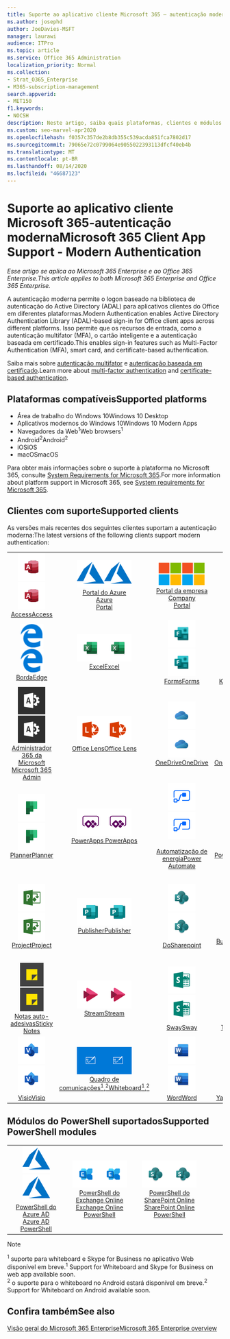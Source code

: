 ```yaml
---
title: Suporte ao aplicativo cliente Microsoft 365 — autenticação moderna
ms.author: josephd
author: JoeDavies-MSFT
manager: laurawi
audience: ITPro
ms.topic: article
ms.service: Office 365 Administration
localization_priority: Normal
ms.collection:
- Strat_O365_Enterprise
- M365-subscription-management
search.appverid:
- MET150
f1.keywords:
- NOCSH
description: Neste artigo, saiba quais plataformas, clientes e módulos do PowerShell suportam a autenticação moderna para o Microsoft 365.
ms.custom: seo-marvel-apr2020
ms.openlocfilehash: f0357c357de2b8db355c539acda851fca7802d17
ms.sourcegitcommit: 79065e72c0799064e9055022393113dfcf40eb4b
ms.translationtype: MT
ms.contentlocale: pt-BR
ms.lasthandoff: 08/14/2020
ms.locfileid: "46687123"
---
```

# <a name="microsoft-365-client-app-support---modern-authentication"></a><span data-ttu-id="efe57-103">Suporte ao aplicativo cliente Microsoft 365-autenticação moderna</span><span class="sxs-lookup"><span data-stu-id="efe57-103">Microsoft 365 Client App Support - Modern Authentication</span></span>

<span data-ttu-id="efe57-104">*Esse artigo se aplica ao Microsoft 365 Enterprise e ao Office 365 Enterprise.*</span><span class="sxs-lookup"><span data-stu-id="efe57-104">*This article applies to both Microsoft 365 Enterprise and Office 365 Enterprise.*</span></span>

<span data-ttu-id="efe57-105">A autenticação moderna permite o logon baseado na biblioteca de autenticação do Active Directory (ADAL) para aplicativos clientes do Office em diferentes plataformas.</span><span class="sxs-lookup"><span data-stu-id="efe57-105">Modern Authentication enables Active Directory Authentication Library (ADAL)-based sign-in for Office client apps across different platforms.</span></span> <span data-ttu-id="efe57-106">Isso permite que os recursos de entrada, como a autenticação multifator (MFA), o cartão inteligente e a autenticação baseada em certificado.</span><span class="sxs-lookup"><span data-stu-id="efe57-106">This enables sign-in features such as Multi-Factor Authentication (MFA), smart card, and certificate-based authentication.</span></span>

<span data-ttu-id="efe57-107">Saiba mais sobre [autenticação multifator](https://docs.microsoft.com/azure/active-directory/authentication/multi-factor-authentication) e [autenticação baseada em certificado](https://docs.microsoft.com/azure/active-directory/active-directory-certificate-based-authentication-get-started).</span><span class="sxs-lookup"><span data-stu-id="efe57-107">Learn more about [multi-factor authentication](https://docs.microsoft.com/azure/active-directory/authentication/multi-factor-authentication) and [certificate-based authentication](https://docs.microsoft.com/azure/active-directory/active-directory-certificate-based-authentication-get-started).</span></span>

## <a name="supported-platforms"></a><span data-ttu-id="efe57-108">Plataformas compatíveis</span><span class="sxs-lookup"><span data-stu-id="efe57-108">Supported platforms</span></span>

 - <span data-ttu-id="efe57-109">Área de trabalho do Windows 10</span><span class="sxs-lookup"><span data-stu-id="efe57-109">Windows 10 Desktop</span></span>
 - <span data-ttu-id="efe57-110">Aplicativos modernos do Windows 10</span><span class="sxs-lookup"><span data-stu-id="efe57-110">Windows 10 Modern Apps</span></span>
 - <span data-ttu-id="efe57-111">Navegadores da Web<sup>1</sup></span><span class="sxs-lookup"><span data-stu-id="efe57-111">Web browsers<sup>1</sup></span></span>
 - <span data-ttu-id="efe57-112">Android<sup>2</sup></span><span class="sxs-lookup"><span data-stu-id="efe57-112">Android<sup>2</sup></span></span>
 - <span data-ttu-id="efe57-113">iOS</span><span class="sxs-lookup"><span data-stu-id="efe57-113">iOS</span></span>
 - <span data-ttu-id="efe57-114">macOS</span><span class="sxs-lookup"><span data-stu-id="efe57-114">macOS</span></span>

<span data-ttu-id="efe57-115">Para obter mais informações sobre o suporte à plataforma no Microsoft 365, consulte [System Requirements for Microsoft 365](https://products.office.com/office-system-requirements).</span><span class="sxs-lookup"><span data-stu-id="efe57-115">For more information about platform support in Microsoft 365, see [System requirements for Microsoft 365](https://products.office.com/office-system-requirements).</span></span>

## <a name="supported-clients"></a><span data-ttu-id="efe57-116">Clientes com suporte</span><span class="sxs-lookup"><span data-stu-id="efe57-116">Supported clients</span></span>

<span data-ttu-id="efe57-117">As versões mais recentes dos seguintes clientes suportam a autenticação moderna:</span><span class="sxs-lookup"><span data-stu-id="efe57-117">The latest versions of the following clients support modern authentication:</span></span>

| | | | | | |
|:---:|:---:|:---:|:---:|:---:|:---:|
| <span data-ttu-id="efe57-118">![Ícone do Access](../media/o365-access-64x64.png)</span><span class="sxs-lookup"><span data-stu-id="efe57-118">![Access icon](../media/o365-access-64x64.png)</span></span> <br> [<span data-ttu-id="efe57-119">Access</span><span class="sxs-lookup"><span data-stu-id="efe57-119">Access</span></span>](https://products.office.com/access) | <span data-ttu-id="efe57-120">![Ícone do Azure](../media/o365-azure-64x64.png)</span><span class="sxs-lookup"><span data-stu-id="efe57-120">![Azure icon](../media/o365-azure-64x64.png)</span></span> <br> [<span data-ttu-id="efe57-121">Portal do Azure <br></span><span class="sxs-lookup"><span data-stu-id="efe57-121">Azure <br> Portal </span></span>](https://azure.microsoft.com/features/azure-portal/) | <span data-ttu-id="efe57-122">![Ícone do portal da empresa](../media/o365-microsoft-64x64.png)</span><span class="sxs-lookup"><span data-stu-id="efe57-122">![Company portal icon](../media/o365-microsoft-64x64.png)</span></span> <br> [<span data-ttu-id="efe57-123">Portal da empresa <br></span><span class="sxs-lookup"><span data-stu-id="efe57-123">Company <br> Portal </span></span>](https://docs.microsoft.com/intune-user-help/sign-in-to-the-company-portal) | <span data-ttu-id="efe57-124">![Ícone do Delve](../media/o365-delve-64x64.png)</span><span class="sxs-lookup"><span data-stu-id="efe57-124">![Delve icon](../media/o365-delve-64x64.png)</span></span> <br> [<span data-ttu-id="efe57-125">Delve</span><span class="sxs-lookup"><span data-stu-id="efe57-125">Delve</span></span>](https://products.office.com/business/intelligent-search) | <span data-ttu-id="efe57-126">![Ícone do Dynamics 365](../media/o365-dynamics365-64x64.png)</span><span class="sxs-lookup"><span data-stu-id="efe57-126">![Dynamics 365 icon](../media/o365-dynamics365-64x64.png)</span></span> <br> [<span data-ttu-id="efe57-127">Dynamics 365</span><span class="sxs-lookup"><span data-stu-id="efe57-127">Dynamics 365</span></span>](https://dynamics.microsoft.com) 
| <span data-ttu-id="efe57-128">![Ícone de borda](../media/o365-edge-64x64.png)</span><span class="sxs-lookup"><span data-stu-id="efe57-128">![Edge icon](../media/o365-edge-64x64.png)</span></span> <br> [<span data-ttu-id="efe57-129">Borda</span><span class="sxs-lookup"><span data-stu-id="efe57-129">Edge</span></span>](https://www.microsoft.com/windows/microsoft-edge) | <span data-ttu-id="efe57-130">![Ícone do Excel](../media/o365-excel-64x64.png)</span><span class="sxs-lookup"><span data-stu-id="efe57-130">![Excel icon](../media/o365-excel-64x64.png)</span></span> <br> [<span data-ttu-id="efe57-131">Excel</span><span class="sxs-lookup"><span data-stu-id="efe57-131">Excel</span></span>](https://products.office.com/excel) | <span data-ttu-id="efe57-132">![Ícone do Forms](../media/o365-forms-64x64.png)</span><span class="sxs-lookup"><span data-stu-id="efe57-132">![Forms icon](../media/o365-forms-64x64.png)</span></span> <br> [<span data-ttu-id="efe57-133">Forms</span><span class="sxs-lookup"><span data-stu-id="efe57-133">Forms</span></span>](https://flow.microsoft.com/connectors/shared_microsoftforms/microsoft-forms/) | <span data-ttu-id="efe57-134">![Ícone do Kaizala](../media/o365-kaizala-64x64.png)</span><span class="sxs-lookup"><span data-stu-id="efe57-134">![Kaizala icon](../media/o365-kaizala-64x64.png)</span></span> <br> [<span data-ttu-id="efe57-135">Kaizala</span><span class="sxs-lookup"><span data-stu-id="efe57-135">Kaizala</span></span>](https://products.office.com/en/business/microsoft-kaizala) | <span data-ttu-id="efe57-136">![Ícone de Office.com](../media/o365-office-64x64.png)</span><span class="sxs-lookup"><span data-stu-id="efe57-136">![Office.com icon](../media/o365-office-64x64.png)</span></span> <br> [<span data-ttu-id="efe57-137">Office.com</span><span class="sxs-lookup"><span data-stu-id="efe57-137">Office.com</span></span>](https://www.office.com/) 
| <span data-ttu-id="efe57-138">![Ícone de administração do Office 365](../media/o365-o365admin-64x64.png)</span><span class="sxs-lookup"><span data-stu-id="efe57-138">![Office 365 Admin icon](../media/o365-o365admin-64x64.png)</span></span> <br> [<span data-ttu-id="efe57-139">Administrador 365 da Microsoft <br></span><span class="sxs-lookup"><span data-stu-id="efe57-139">Microsoft 365 <br> Admin</span></span>](https://products.office.com/business/manage-office-365-admin-app) | <span data-ttu-id="efe57-140">![Ícone de lente](../media/o365-lens-64x64.png)</span><span class="sxs-lookup"><span data-stu-id="efe57-140">![Lens icon](../media/o365-lens-64x64.png)</span></span> <br> [<span data-ttu-id="efe57-141">Office Lens</span><span class="sxs-lookup"><span data-stu-id="efe57-141">Office Lens</span></span>](https://www.microsoft.com/p/office-lens/9wzdncrfj3t8?activetab=pivot%3Aoverviewtab) | <span data-ttu-id="efe57-142">![Ícone do OneDrive for Business](../media/o365-OneDrive-64x64.png)</span><span class="sxs-lookup"><span data-stu-id="efe57-142">![OneDrive for Business icon](../media/o365-OneDrive-64x64.png)</span></span> <br> [<span data-ttu-id="efe57-143">OneDrive</span><span class="sxs-lookup"><span data-stu-id="efe57-143">OneDrive</span></span>](https://products.office.com/onedrive-for-business/online-cloud-storage) |  <span data-ttu-id="efe57-144">![Ícone do OneNote](../media/o365-OneNote-64x64.png)</span><span class="sxs-lookup"><span data-stu-id="efe57-144">![OneNote icon](../media/o365-OneNote-64x64.png)</span></span> <br> [<span data-ttu-id="efe57-145">OneNote</span><span class="sxs-lookup"><span data-stu-id="efe57-145">OneNote</span></span>](https://products.office.com/onenote) | <span data-ttu-id="efe57-146">![Ícone do Outlook](../media/o365-outlook-64x64.png)</span><span class="sxs-lookup"><span data-stu-id="efe57-146">![Outlook icon](../media/o365-outlook-64x64.png)</span></span> <br> [<span data-ttu-id="efe57-147">Outlook</span><span class="sxs-lookup"><span data-stu-id="efe57-147">Outlook</span></span>](https://products.office.com/outlook) 
| <span data-ttu-id="efe57-148">![Ícone do Planner](../media/o365-planner-64x64.png)</span><span class="sxs-lookup"><span data-stu-id="efe57-148">![Planner icon](../media/o365-planner-64x64.png)</span></span> <br> [<span data-ttu-id="efe57-149">Planner</span><span class="sxs-lookup"><span data-stu-id="efe57-149">Planner</span></span>](https://products.office.com/business/task-management-software) | <span data-ttu-id="efe57-150">![Ícone do PowerApps](../media/o365-powerapps-64x64.png)</span><span class="sxs-lookup"><span data-stu-id="efe57-150">![PowerApps icon](../media/o365-powerapps-64x64.png)</span></span> <br> [<span data-ttu-id="efe57-151">PowerApps </span><span class="sxs-lookup"><span data-stu-id="efe57-151">PowerApps </span></span>](https://powerapps.microsoft.com) | <span data-ttu-id="efe57-152">![Ícone de automatização de energia](../media/o365-flow-64x64.png)</span><span class="sxs-lookup"><span data-stu-id="efe57-152">![Power Automate icon](../media/o365-flow-64x64.png)</span></span> <br> [<span data-ttu-id="efe57-153"><br>Automatização de energia</span><span class="sxs-lookup"><span data-stu-id="efe57-153">Power <br> Automate</span></span>](https://flow.microsoft.com) | <span data-ttu-id="efe57-154">![Ícone do PowerBI](../media/o365-powerbi-64x64.png)</span><span class="sxs-lookup"><span data-stu-id="efe57-154">![PowerBI icon](../media/o365-powerbi-64x64.png)</span></span> <br> [<span data-ttu-id="efe57-155">Power BI</span><span class="sxs-lookup"><span data-stu-id="efe57-155">Power BI</span></span>](https://powerbi.microsoft.com)| <span data-ttu-id="efe57-156">![Ícone do PowerPoint](../media/o365-powerpoint-64x64.png)</span><span class="sxs-lookup"><span data-stu-id="efe57-156">![PowerPoint icon](../media/o365-powerpoint-64x64.png)</span></span> <br> [<span data-ttu-id="efe57-157">PowerPoint</span><span class="sxs-lookup"><span data-stu-id="efe57-157">PowerPoint</span></span>](https://products.office.com/powerpoint) 
| <span data-ttu-id="efe57-158">![Ícone do Project](../media/o365-project-64x64.png)</span><span class="sxs-lookup"><span data-stu-id="efe57-158">![Project icon](../media/o365-project-64x64.png)</span></span> <br> [<span data-ttu-id="efe57-159">Project</span><span class="sxs-lookup"><span data-stu-id="efe57-159">Project</span></span>](https://products.office.com/project) | <span data-ttu-id="efe57-160">![Ícone do Publisher](../media/o365-publisher-64x64.png)</span><span class="sxs-lookup"><span data-stu-id="efe57-160">![Publisher icon](../media/o365-publisher-64x64.png)</span></span> <br> [<span data-ttu-id="efe57-161">Publisher</span><span class="sxs-lookup"><span data-stu-id="efe57-161">Publisher</span></span>](https://products.office.com/publisher) | <span data-ttu-id="efe57-162">![Ícone do SharePoint](../media/o365-sharepoint-64x64.png)</span><span class="sxs-lookup"><span data-stu-id="efe57-162">![SharePoint icon](../media/o365-sharepoint-64x64.png)</span></span> <br> [<span data-ttu-id="efe57-163">Do</span><span class="sxs-lookup"><span data-stu-id="efe57-163">Sharepoint</span></span>](https://products.office.com/sharepoint) | <span data-ttu-id="efe57-164">![Ícone do Skype for Business](../media/o365-skypeforbusiness-64x64.png)</span><span class="sxs-lookup"><span data-stu-id="efe57-164">![Skype for Business icon](../media/o365-skypeforbusiness-64x64.png)</span></span> <br> [<span data-ttu-id="efe57-165">Skype for <br> Business<sup>1</sup></span><span class="sxs-lookup"><span data-stu-id="efe57-165">Skype for <br> Business<sup>1</sup></span></span>](https://www.skype.com/business/) | <span data-ttu-id="efe57-166">![Ícone do StaffHub](../media/o365-staffhub-64x64.png)</span><span class="sxs-lookup"><span data-stu-id="efe57-166">![StaffHub icon](../media/o365-staffhub-64x64.png)</span></span> <br> [<span data-ttu-id="efe57-167">StaffHub</span><span class="sxs-lookup"><span data-stu-id="efe57-167">StaffHub</span></span>](https://products.office.com/microsoft-staffhub/staff-scheduling-software)
| <span data-ttu-id="efe57-168">![Ícone de notas auto-adesivas](../media/o365-stickynotes-64x64.png)</span><span class="sxs-lookup"><span data-stu-id="efe57-168">![Sticky Notes icon](../media/o365-stickynotes-64x64.png)</span></span> <br> [<span data-ttu-id="efe57-169">Notas auto-adesivas</span><span class="sxs-lookup"><span data-stu-id="efe57-169">Sticky Notes</span></span>](https://www.microsoft.com/p/microsoft-sticky-notes/9nblggh4qghw) | <span data-ttu-id="efe57-170">![Ícone do Stream](../media/o365-stream-64x64.png)</span><span class="sxs-lookup"><span data-stu-id="efe57-170">![Stream icon](../media/o365-stream-64x64.png)</span></span> <br> [<span data-ttu-id="efe57-171">Stream</span><span class="sxs-lookup"><span data-stu-id="efe57-171">Stream</span></span>](https://stream.microsoft.com) | <span data-ttu-id="efe57-172">![Ícone do Sway](../media/o365-sway-64x64.png)</span><span class="sxs-lookup"><span data-stu-id="efe57-172">![Sway icon](../media/o365-sway-64x64.png)</span></span> <br> [<span data-ttu-id="efe57-173">Sway</span><span class="sxs-lookup"><span data-stu-id="efe57-173">Sway</span></span>](https://sway.com) | <span data-ttu-id="efe57-174">![Ícone do Teams](../media/o365-teams-64x64.png)</span><span class="sxs-lookup"><span data-stu-id="efe57-174">![Teams icon](../media/o365-teams-64x64.png)</span></span> <br> [<span data-ttu-id="efe57-175">Teams</span><span class="sxs-lookup"><span data-stu-id="efe57-175">Teams</span></span>](https://products.office.com/microsoft-teams/group-chat-software) | <span data-ttu-id="efe57-176">![Ícone de tarefas pendentes](../media/o365-todo-64x64.png)</span><span class="sxs-lookup"><span data-stu-id="efe57-176">![To Do icon](../media/o365-todo-64x64.png)</span></span> <br> [<span data-ttu-id="efe57-177">To Do</span><span class="sxs-lookup"><span data-stu-id="efe57-177">To Do</span></span>](https://todo.microsoft.com) 
| <span data-ttu-id="efe57-178">![Ícone do Visio](../media/o365-visio-64x64.png)</span><span class="sxs-lookup"><span data-stu-id="efe57-178">![Visio icon](../media/o365-visio-64x64.png)</span></span> <br> [<span data-ttu-id="efe57-179">Visio</span><span class="sxs-lookup"><span data-stu-id="efe57-179">Visio</span></span>](https://products.office.com/visio/flowchart-software) | <span data-ttu-id="efe57-180">![Ícone do quadro de comunicações](../media/o365-whiteboard-64x64.png)</span><span class="sxs-lookup"><span data-stu-id="efe57-180">![Whiteboard icon](../media/o365-whiteboard-64x64.png)</span></span> <br> [<span data-ttu-id="efe57-181">Quadro de comunicações<sup>1</sup>,<sup>2</sup></span><span class="sxs-lookup"><span data-stu-id="efe57-181">Whiteboard<sup>1</sup>,<sup>2</sup></span></span>](https://whiteboard.microsoft.com/) | <span data-ttu-id="efe57-182">![Ícone do Word](../media/o365-word-64x64.png)</span><span class="sxs-lookup"><span data-stu-id="efe57-182">![Word icon](../media/o365-word-64x64.png)</span></span> <br> [<span data-ttu-id="efe57-183">Word</span><span class="sxs-lookup"><span data-stu-id="efe57-183">Word</span></span>](https://products.office.com/word) | <span data-ttu-id="efe57-184">![Ícone do Yammer](../media/o365-yammer-64x64.png)</span><span class="sxs-lookup"><span data-stu-id="efe57-184">![Yammer icon](../media/o365-yammer-64x64.png)</span></span> <br> [<span data-ttu-id="efe57-185">Yammer</span><span class="sxs-lookup"><span data-stu-id="efe57-185">Yammer</span></span>](https://products.office.com/yammer/yammer-overview) | <span data-ttu-id="efe57-186">![Ícone do Yammer](../media/o365-yammer-64x64.png)</span><span class="sxs-lookup"><span data-stu-id="efe57-186">![Yammer icon](../media/o365-yammer-64x64.png)</span></span> <br> [<span data-ttu-id="efe57-187"><br>Notificador do Yammer</span><span class="sxs-lookup"><span data-stu-id="efe57-187">Yammer <br> Notifier</span></span>](https://products.office.com/yammer/yammer-overview) |  |

## <a name="supported-powershell-modules"></a><span data-ttu-id="efe57-188">Módulos do PowerShell suportados</span><span class="sxs-lookup"><span data-stu-id="efe57-188">Supported PowerShell modules</span></span>

| | | | | | |
|:---:|:---:|:---:|:---:|:---:|:---:|
| <span data-ttu-id="efe57-189">![Ícone do Azure](../media/o365-azure-64x64.png)</span><span class="sxs-lookup"><span data-stu-id="efe57-189">![Azure icon](../media/o365-azure-64x64.png)</span></span> <br> [<span data-ttu-id="efe57-190">PowerShell do Azure AD <br></span><span class="sxs-lookup"><span data-stu-id="efe57-190">Azure AD <br> PowerShell</span></span>](https://docs.microsoft.com/powershell/azure/active-directory/overview?view=azureadps-2.0) | <span data-ttu-id="efe57-191">![Ícone do Exchange](../media/o365-exchange-64x64.png)</span><span class="sxs-lookup"><span data-stu-id="efe57-191">![Exchange icon](../media/o365-exchange-64x64.png)</span></span> <br> [<span data-ttu-id="efe57-192">PowerShell do Exchange Online <br></span><span class="sxs-lookup"><span data-stu-id="efe57-192">Exchange Online <br> PowerShell</span></span>](https://docs.microsoft.com/powershell/exchange/exchange-online/exchange-online-powershell?view=exchange-ps) | <span data-ttu-id="efe57-193">![Ícone do SharePoint](../media/o365-sharepoint-64x64.png)</span><span class="sxs-lookup"><span data-stu-id="efe57-193">![SharePoint icon](../media/o365-sharepoint-64x64.png)</span></span> <br> [<span data-ttu-id="efe57-194">PowerShell do SharePoint Online <br></span><span class="sxs-lookup"><span data-stu-id="efe57-194">SharePoint Online <br> PowerShell</span></span>](https://docs.microsoft.com/powershell/sharepoint/sharepoint-online/connect-sharepoint-online)

> [!NOTE]
> <span data-ttu-id="efe57-195"><sup>1</sup> suporte para whiteboard e Skype for Business no aplicativo Web disponível em breve.</span><span class="sxs-lookup"><span data-stu-id="efe57-195"><sup>1</sup> Support for Whiteboard and Skype for Business on web app available soon.</span></span> <br>
> <span data-ttu-id="efe57-196"><sup>2</sup> o suporte para o whiteboard no Android estará disponível em breve.</span><span class="sxs-lookup"><span data-stu-id="efe57-196"><sup>2</sup> Support for Whiteboard on Android available soon.</span></span>

## <a name="see-also"></a><span data-ttu-id="efe57-197">Confira também</span><span class="sxs-lookup"><span data-stu-id="efe57-197">See also</span></span>

[<span data-ttu-id="efe57-198">Visão geral do Microsoft 365 Enterprise</span><span class="sxs-lookup"><span data-stu-id="efe57-198">Microsoft 365 Enterprise overview</span></span>](microsoft-365-overview.md)
